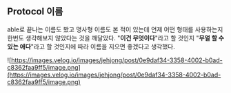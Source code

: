 ## Protocol 이름

able로 끝나는 이름도 봤고 명사형 이름도 본 적이 있는데 언제 어떤 형태를 사용하는지 한번도 생각해보지 않았다는 것을 깨달았다. "**이건 무엇이다**"라고 할 것인지 "**무얼 할 수 있는 애다**"라고 할 것인지에 따라 이름을 지으면 좋겠다고 생각했다.

![https://images.velog.io/images/jehjong/post/0e9daf34-3358-4002-b0ad-c8362faa9ff5/image.png](https://images.velog.io/images/jehjong/post/0e9daf34-3358-4002-b0ad-c8362faa9ff5/image.png)
